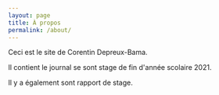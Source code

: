```yaml
---
layout: page
title: À propos
permalink: /about/
---
```




Ceci est le site de Corentin Depreux-Bama.

Il contient le journal se sont stage de fin d'année scolaire 2021.

Il y a également sont rapport de stage.

<a href="github.com/Corentin69008/Corentin69008.github.io"></a>